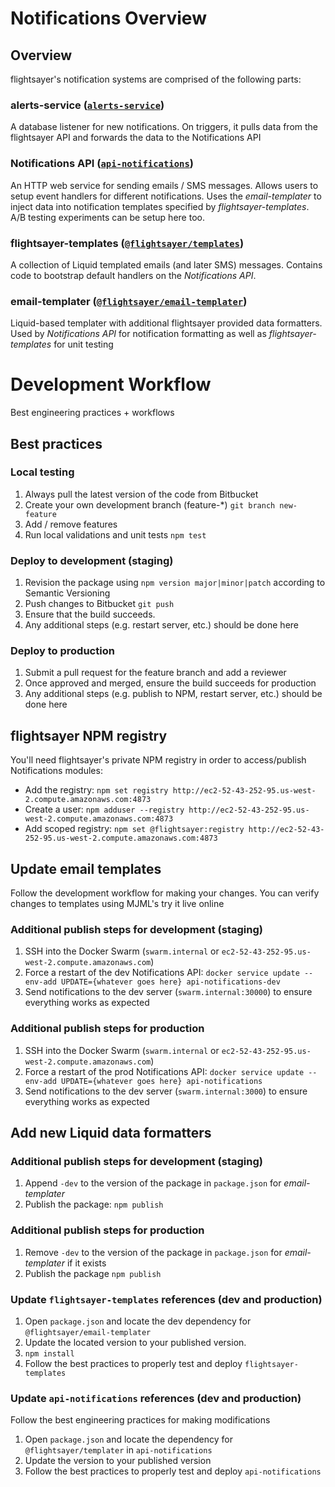 # Notifications Overview

## Overview
flightsayer's notification systems are comprised of the following parts:

### alerts-service ([`alerts-service`](https://bitbucket.org/resilientops/alerts-service))
A database listener for new notifications. On triggers, it pulls data from the flightsayer API and forwards the data to the Notifications API

### Notifications API ([`api-notifications`](https://bitbucket.org/resilientops/api-notifications))
An HTTP web service for sending emails / SMS messages. Allows users to setup event handlers for different notifications. Uses the *email-templater* to inject data into notification templates specified by *flightsayer-templates*. A/B testing experiments can be setup here too.

### flightsayer-templates ([`@flightsayer/templates`](https://bitbucket.org/resilientops/flightsayer-templates))
A collection of Liquid templated emails (and later SMS) messages. Contains code to bootstrap default handlers on the *Notifications API*.

### email-templater ([`@flightsayer/email-templater`](https://bitbucket.org/resilientops/email-templater))
Liquid-based templater with additional flightsayer provided data formatters. Used by *Notifications API* for notification formatting as well as *flightsayer-templates* for unit testing

# Development Workflow
Best engineering practices + workflows

## Best practices
### Local testing
1. Always pull the latest version of the code from Bitbucket
2. Create your own development branch (feature-*) `git branch new-feature`
3. Add / remove features
4. Run local validations and unit tests `npm test`

### Deploy to development (staging)
1. Revision the package using `npm version major|minor|patch` according to Semantic Versioning
2. Push changes to Bitbucket `git push`
3. Ensure that the build succeeds. 
4. Any additional steps (e.g. restart server, etc.) should be done here

### Deploy to production
1. Submit a pull request for the feature branch and add a reviewer
2. Once approved and merged, ensure the build succeeds for production
3. Any additional steps (e.g. publish to NPM, restart server, etc.) should be done here

## flightsayer NPM registry
You'll need flightsayer's private NPM registry in order to access/publish Notifications modules:

- Add the registry:
`npm set registry http://ec2-52-43-252-95.us-west-2.compute.amazonaws.com:4873`
- Create a user:
`npm adduser --registry http://ec2-52-43-252-95.us-west-2.compute.amazonaws.com:4873`
- Add scoped registry:
`npm set @flightsayer:registry http://ec2-52-43-252-95.us-west-2.compute.amazonaws.com:4873`

## Update email templates
Follow the development workflow for making your changes. You can verify changes to templates using MJML's try it live online

### Additional publish steps for development (staging)
1. SSH into the Docker Swarm (`swarm.internal` or `ec2-52-43-252-95.us-west-2.compute.amazonaws.com`)
2. Force a restart of the dev Notifications API: `docker service update --env-add UPDATE={whatever goes here} api-notifications-dev`
3. Send notifications to the dev server (`swarm.internal:30000`) to ensure everything works as expected

### Additional publish steps for production
1. SSH into the Docker Swarm (`swarm.internal` or `ec2-52-43-252-95.us-west-2.compute.amazonaws.com`)
2. Force a restart of the prod Notifications API: `docker service update --env-add UPDATE={whatever goes here} api-notifications`
3. Send notifications to the dev server (`swarm.internal:3000`) to ensure everything works as expected

## Add new Liquid data formatters
### Additional publish steps for development (staging)
1. Append `-dev` to the version of the package in `package.json` for *email-templater*
2. Publish the package: `npm publish`

### Additional publish steps for production
1. Remove `-dev` to the version of the package in `package.json` for *email-templater* if it exists
2. Publish the package `npm publish`

### Update `flightsayer-templates` references (dev and production)
1. Open `package.json` and locate the dev dependency for `@flightsayer/email-templater`
2. Update the located version to your published version.
3. `npm install`
4. Follow the best practices to properly test and deploy `flightsayer-templates`

### Update `api-notifications` references (dev and production)
Follow the best engineering practices for making modifications  
1. Open `package.json` and locate the dependency for `@flightsayer/templater` in `api-notifications`
2. Update the version to your published version 
3. Follow the best practices to properly test and deploy `api-notifications`